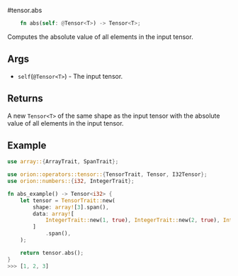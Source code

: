 #tensor.abs

```rust
    fn abs(self: @Tensor<T>) -> Tensor<T>;
```

Computes the absolute value of all elements in the input tensor.

## Args

* `self`(`@Tensor<T>`) - The input tensor.


## Returns

A new `Tensor<T>` of the same shape as the input tensor with 
the absolute value of all elements in the input tensor.

## Example

```rust
use array::{ArrayTrait, SpanTrait};

use orion::operators::tensor::{TensorTrait, Tensor, I32Tensor};
use orion::numbers::{i32, IntegerTrait};

fn abs_example() -> Tensor<i32> {
    let tensor = TensorTrait::new(
        shape: array![3].span(),
        data: array![
            IntegerTrait::new(1, true), IntegerTrait::new(2, true), IntegerTrait::new(3, false)
        ]
            .span(),
    );

    return tensor.abs();
}
>>> [1, 2, 3]
```
